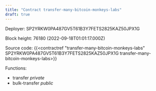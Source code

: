 ```yaml
---
title: "Contract transfer-many-bitcoin-monkeys-labs"
draft: true
---
```

Deployer: SP2YRKW0PA487GV5T61B3Y7FETS2825KAZ50JPX1G


 



Block height: 76180 (2022-09-18T01:01:17.000Z)

Source code: {{<contractref "transfer-many-bitcoin-monkeys-labs" SP2YRKW0PA487GV5T61B3Y7FETS2825KAZ50JPX1G transfer-many-bitcoin-monkeys-labs>}}

Functions:

* transfer _private_
* bulk-transfer _public_

